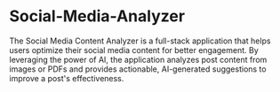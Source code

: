 # Social-Media-Analyzer
The Social Media Content Analyzer is a full-stack application that helps users optimize their social media content for better engagement. By leveraging the power of AI, the application analyzes post content from images or PDFs and provides actionable, AI-generated suggestions to improve a post's effectiveness.
